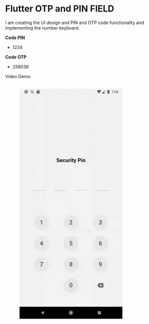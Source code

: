 # Flutter OTP and PIN FIELD

I am creating the UI design and PIN and OTP code functionality and implementing the number keyboard.

**Code PIN**

-   1234

**Code OTP**

-   258036

Video Demo

<br />
<div>
  &emsp;&emsp;&emsp;
  <img src="https://github.com/RadityaRevanto/otp-field/blob/develop/assets/video_demo.gif" width="330">
</div>
<br />
